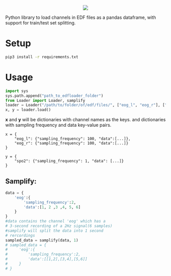 <p align="center">
    <img src="https://user-images.githubusercontent.com/5413669/61218523-baa9b200-a701-11e9-9856-fcfa39474466.png"/>
</p>

Python library to load channels in EDF files as a pandas dataframe, with support for train/test set splitting.

# Setup
```bash
pip3 install -r requirements.txt
```

# Usage
```python
import sys
sys.path.append("path_to_edfloader_folder")
from Loader import Loader, samplify
loader = Loader("/path/to/folder/of/edf/files/", ["eog_l", "eog_r"], ["spo2"])
x, y = loader.load()
```
**x** and **y** will be dictionaries with channel names as the keys. and dictionaries with sampling frequency and data key-value pairs.
```
x = {
    "eog_l": {"sampling_frequency": 100, "data":[...]},
    "eog_r": {"sampling_frequency": 100, "data":[...]}
}

y = {
    "spo2": {"sampling_frequency": 1, "data": [...]}
}
```

## Samplify:
```python
data = { 
    'eog':{
        'sampling_frequency':2, 
        'data':[1, 2 ,3 ,4, 5, 6]
    }
}
#data contains the channel 'eog' which has a
# 3-second recording of a 2Hz signal(6 samples)
#samplify will split the data into 1 second 
# rercordings
sampled_data = samplify(data, 1)
# sampled_data = {
#     'eog':{
#         'sampling_frequency':2,
#         'data':[[1,2],[3,4],[5,6]]
#     }
# }